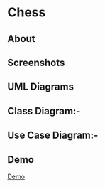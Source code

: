 # Chess
## About

## Screenshots

## UML Diagrams
## Class Diagram:- 
## Use Case Diagram:-
## Demo
[Demo](https://drive.google.com/file/d/18KJpia0zjZVwA6tPrwir1D8KDH2K3oi2/view?usp=sharing)

